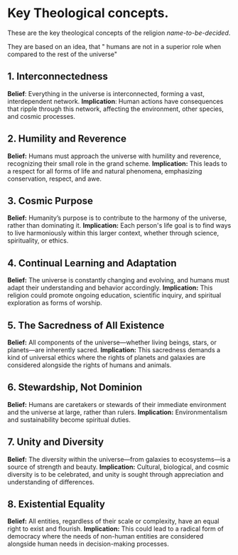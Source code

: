 # Key Theological concepts.

These are the key theological concepts of the religion _name-to-be-decided_.

They are based on an idea, that " humans are not in a superior role when compared to the rest of the universe"

## 1. Interconnectedness
**Belief**: Everything in the universe is interconnected, forming a vast, interdependent network.
**Implication**: Human actions have consequences that ripple through this network, affecting the environment, other species, and cosmic processes.

## 2. Humility and Reverence
**Belief:** Humans must approach the universe with humility and reverence, recognizing their small role in the grand scheme.
**Implication:** This leads to a respect for all forms of life and natural phenomena, emphasizing conservation, respect, and awe.

## 3. Cosmic Purpose
**Belief:** Humanity’s purpose is to contribute to the harmony of the universe, rather than dominating it.
**Implication:** Each person's life goal is to find ways to live harmoniously within this larger context, whether through science, spirituality, or ethics.

## 4. Continual Learning and Adaptation
**Belief:** The universe is constantly changing and evolving, and humans must adapt their understanding and behavior accordingly.
**Implication:** This religion could promote ongoing education, scientific inquiry, and spiritual exploration as forms of worship.

## 5. The Sacredness of All Existence
**Belief:** All components of the universe—whether living beings, stars, or planets—are inherently sacred.
**Implication:** This sacredness demands a kind of universal ethics where the rights of planets and galaxies are considered alongside the rights of humans and animals.

## 6. Stewardship, Not Dominion
**Belief:** Humans are caretakers or stewards of their immediate environment and the universe at large, rather than rulers.
**Implication:** Environmentalism and sustainability become spiritual duties.

## 7. Unity and Diversity
**Belief:** The diversity within the universe—from galaxies to ecosystems—is a source of strength and beauty.
**Implication:** Cultural, biological, and cosmic diversity is to be celebrated, and unity is sought through appreciation and understanding of differences.

## 8. Existential Equality
**Belief:** All entities, regardless of their scale or complexity, have an equal right to exist and flourish.
**Implication:** This could lead to a radical form of democracy where the needs of non-human entities are considered alongside human needs in decision-making processes.